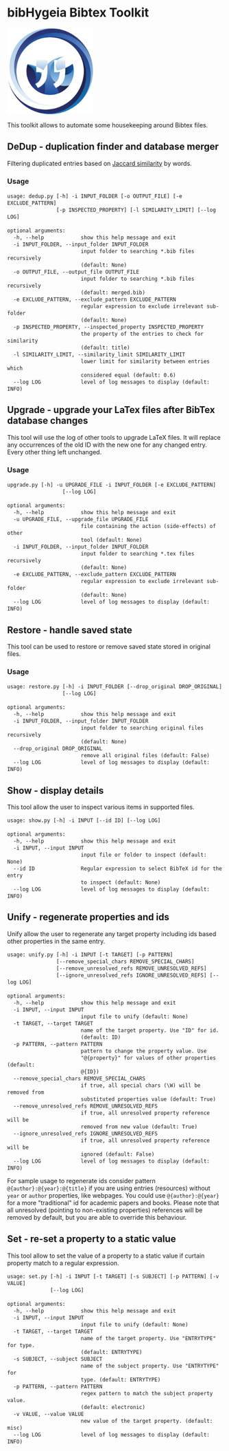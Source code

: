 # bibHygeia Bibtex Toolkit

<img src="/media/bibHygeia.png" alt="logo" width="200"/>

This toolkit allows to automate some housekeeping around Bibtex files.

## DeDup - duplication finder and database merger

Filtering duplicated entries based on [Jaccard similarity](https://en.wikipedia.org/wiki/Jaccard_index) by words.

### Usage
```
usage: dedup.py [-h] -i INPUT_FOLDER [-o OUTPUT_FILE] [-e EXCLUDE_PATTERN]
                [-p INSPECTED_PROPERTY] [-l SIMILARITY_LIMIT] [--log LOG]

optional arguments:
  -h, --help            show this help message and exit
  -i INPUT_FOLDER, --input_folder INPUT_FOLDER
                        input folder to searching *.bib files recursively
                        (default: None)
  -o OUTPUT_FILE, --output_file OUTPUT_FILE
                        input folder to searching *.bib files recursively
                        (default: merged.bib)
  -e EXCLUDE_PATTERN, --exclude_pattern EXCLUDE_PATTERN
                        regular expression to exclude irrelevant sub-folder
                        (default: None)
  -p INSPECTED_PROPERTY, --inspected_property INSPECTED_PROPERTY
                        the property of the entries to check for similarity
                        (default: title)
  -l SIMILARITY_LIMIT, --similarity_limit SIMILARITY_LIMIT
                        lower limit for similarity between entries which
                        considered equal (default: 0.6)
  --log LOG             level of log messages to display (default: INFO)
```

## Upgrade - upgrade your LaTex files after BibTex database changes

This tool will use the log of other tools to upgrade LaTeX files. It will replace any occurrences of the old ID with the new one for any changed entry. Every other thing left unchanged.

### Usage
```
upgrade.py [-h] -u UPGRADE_FILE -i INPUT_FOLDER [-e EXCLUDE_PATTERN]
                  [--log LOG]

optional arguments:
  -h, --help            show this help message and exit
  -u UPGRADE_FILE, --upgrade_file UPGRADE_FILE
                        file containing the action (side-effects) of other
                        tool (default: None)
  -i INPUT_FOLDER, --input_folder INPUT_FOLDER
                        input folder to searching *.tex files recursively
                        (default: None)
  -e EXCLUDE_PATTERN, --exclude_pattern EXCLUDE_PATTERN
                        regular expression to exclude irrelevant sub-folder
                        (default: None)
  --log LOG             level of log messages to display (default: INFO)
```

## Restore - handle saved state

This tool can be used to restore or remove saved state stored in original files.

### Usage
```
usage: restore.py [-h] -i INPUT_FOLDER [--drop_original DROP_ORIGINAL]
                  [--log LOG]

optional arguments:
  -h, --help            show this help message and exit
  -i INPUT_FOLDER, --input_folder INPUT_FOLDER
                        input folder to searching original files recursively
                        (default: None)
  --drop_original DROP_ORIGINAL
                        remove all original files (default: False)
  --log LOG             level of log messages to display (default: INFO)
```

## Show - display details

This tool allow the user to inspect various items in supported files.

```
usage: show.py [-h] -i INPUT [--id ID] [--log LOG]

optional arguments:
  -h, --help            show this help message and exit
  -i INPUT, --input INPUT
                        input file or folder to inspect (default: None)
  --id ID               Regular expression to select BibTeX id for the entry
                        to inspect (default: None)
  --log LOG             level of log messages to display (default: INFO)
```

## Unify - regenerate properties and ids

Unify allow the user to regenerate any target property including ids based other properties in the same entry.

```
usage: unify.py [-h] -i INPUT [-t TARGET] [-p PATTERN]
                [--remove_special_chars REMOVE_SPECIAL_CHARS]
                [--remove_unresolved_refs REMOVE_UNRESOLVED_REFS]
                [--ignore_unresolved_refs IGNORE_UNRESOLVED_REFS] [--log LOG]

optional arguments:
  -h, --help            show this help message and exit
  -i INPUT, --input INPUT
                        input file to unify (default: None)
  -t TARGET, --target TARGET
                        name of the target property. Use "ID" for id.
                        (default: ID)
  -p PATTERN, --pattern PATTERN
                        pattern to change the property value. Use
                        "@{property}" for values of other properties (default:
                        @{ID})
  --remove_special_chars REMOVE_SPECIAL_CHARS
                        if true, all special chars (\W) will be removed from
                        substituted properties value (default: True)
  --remove_unresolved_refs REMOVE_UNRESOLVED_REFS
                        if true, all unresolved property reference will be
                        removed from new value (default: True)
  --ignore_unresolved_refs IGNORE_UNRESOLVED_REFS
                        if true, all unresolved property reference will be
                        ignored (default: False)
  --log LOG             level of log messages to display (default: INFO)
```

For sample usage to regenerate ids consider pattern `@{author}:@{year}:@{title}` if you are using entries (resources) without `year` or `author` properties, like webpages.
You could use `@{author}:@{year}` for a more "traditional" id for academic papers and books.
Please note that all unresolved (pointing to non-existing properties) references will be removed by default,
but you are able to override this behaviour.

## Set - re-set a property to a static value

This tool allow to set the value of a property to a static value if curtain property match to a regular expression.

```
usage: set.py [-h] -i INPUT [-t TARGET] [-s SUBJECT] [-p PATTERN] [-v VALUE]
              [--log LOG]

optional arguments:
  -h, --help            show this help message and exit
  -i INPUT, --input INPUT
                        input file to unify (default: None)
  -t TARGET, --target TARGET
                        name of the target property. Use "ENTRYTYPE" for type.
                        (default: ENTRYTYPE)
  -s SUBJECT, --subject SUBJECT
                        name of the subject property. Use "ENTRYTYPE" for
                        type. (default: ENTRYTYPE)
  -p PATTERN, --pattern PATTERN
                        regex pattern to match the subject property value.
                        (default: electronic)
  -v VALUE, --value VALUE
                        new value of the target property. (default: misc)
  --log LOG             level of log messages to display (default: INFO)

```
